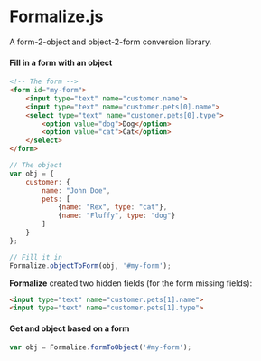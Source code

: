 # Formalize.js
A form-2-object and object-2-form conversion library.

#### Fill in a form with an object

```html
<!-- The form -->
<form id="my-form">
    <input type="text" name="customer.name">
    <input type="text" name="customer.pets[0].name">
    <select type="text" name="customer.pets[0].type">
        <option value="dog">Dog</option>
        <option value="cat">Cat</option>
    </select>
</form>
```

```js
// The object
var obj = {
    customer: {
        name: "John Doe",
        pets: [
            {name: "Rex", type: "cat"},
            {name: "Fluffy", type: "dog"}
        ]
    }
};

// Fill it in
Formalize.objectToForm(obj, '#my-form');
```

**Formalize** created two hidden fields (for the form missing fields):

```html
<input type="text" name="customer.pets[1].name">
<input type="text" name="customer.pets[1].type">
```

#### Get and object based on a form

```js
var obj = Formalize.formToObject('#my-form');
```
